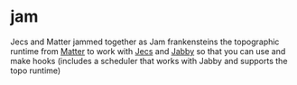 # jam
Jecs and Matter jammed together as Jam frankensteins the topographic runtime from [Matter](https://github.com/matter-ecs/matter) to work with [Jecs](https://github.com/ukendio/jecs) and [Jabby](https://github.com/alicesaidhi/jabby) so that you can use and make hooks (includes a scheduler that works with Jabby and supports the topo runtime)